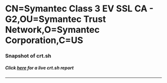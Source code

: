 # CN=Symantec Class 3 EV SSL CA - G2,OU=Symantec Trust Network,O=Symantec Corporation,C=US
### Snapshot of crt.sh
##### Click [here](https://crt.sh/?serial=5152AC11ECE91963954385BD7ACB2D9E) for a live crt.sh report

---
